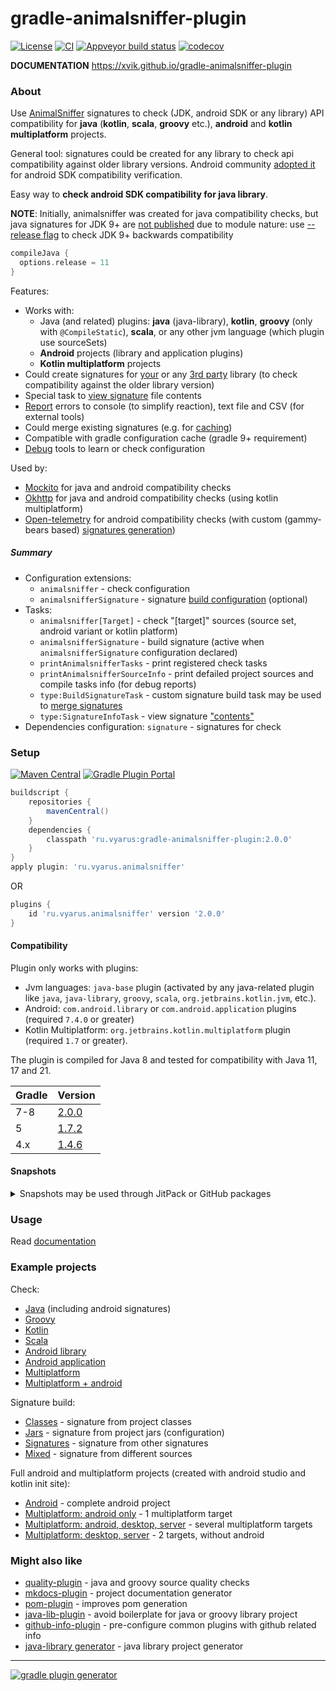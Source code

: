 # gradle-animalsniffer-plugin
[![License](https://img.shields.io/badge/license-MIT-blue.svg)](http://www.opensource.org/licenses/MIT)
[![CI](https://github.com/xvik/gradle-animalsniffer-plugin/actions/workflows/CI.yml/badge.svg)](https://github.com/xvik/gradle-animalsniffer-plugin/actions/workflows/CI.yml)
[![Appveyor build status](https://ci.appveyor.com/api/projects/status/github/xvik/gradle-animalsniffer-plugin?svg=true)](https://ci.appveyor.com/project/xvik/gradle-animalsniffer-plugin)
[![codecov](https://codecov.io/gh/xvik/gradle-animalsniffer-plugin/branch/master/graph/badge.svg)](https://codecov.io/gh/xvik/gradle-animalsniffer-plugin)

**DOCUMENTATION** https://xvik.github.io/gradle-animalsniffer-plugin

### About

Use [AnimalSniffer](http://www.mojohaus.org/animal-sniffer/) signatures to check (JDK, android SDK or any library) API compatibility
for **java** (**kotlin**, **scala**, **groovy** etc.), **android** and **kotlin multiplatform** projects.

General tool: signatures could be created for any library to check api compatibility against older library versions.
Android community [adopted it](https://github.com/open-toast/gummy-bears) for android SDK compatibility verification.

Easy way to **check android SDK compatibility for java library**.

**NOTE**: Initially, animalsniffer was created for java compatibility checks, but java signatures 
for JDK 9+ are [not published](https://github.com/mojohaus/animal-sniffer/issues/62) due to module nature: use 
[--release flag](https://docs.gradle.org/current/userguide/building_java_projects.html#sec:compiling_with_release)
to check JDK 9+ backwards compatibility

```groovy
compileJava {
  options.release = 11
}
```

Features:

* Works with:
  - Java (and related) plugins: **java** (java-library), **kotlin**, **groovy** (only with `@CompileStatic`), **scala**,
    or any other jvm language (which plugin use sourceSets)
  - **Android** projects (library and application plugins)
  - **Kotlin multiplatform** projects
* Could create signatures for [your](https://xvik.github.io/gradle-animalsniffer-plugin/latest/guide/signature/build) or any 
[3rd party](https://xvik.github.io/gradle-animalsniffer-plugin/latest/guide/signature/library)
  library (to check compatibility against the older library version)
* Special task to [view signature](https://xvik.github.io/gradle-animalsniffer-plugin/latest/guide/view) file contents
* [Report](https://xvik.github.io/gradle-animalsniffer-plugin/latest/guide/report) errors to console (to simplify reaction), text file and CSV (for external tools)
* Could merge existing signatures (e.g. for [caching](https://xvik.github.io/gradle-animalsniffer-plugin/latest/guide/performance))
* Compatible with gradle configuration cache (gradle 9+ requirement)
* [Debug](https://xvik.github.io/gradle-animalsniffer-plugin/latest/guide/debug/debug) tools to learn or check configuration

Used by:

* [Mockito](https://github.com/mockito/mockito/blob/main/buildSrc/src/main/kotlin/mockito.java-backward-compatibility-checks-conventions.gradle.kts#L27) for java and android compatibility checks
* [Okhttp](https://github.com/square/okhttp/blob/master/okhttp/build.gradle.kts#L254) for java and android compatibility checks (using kotlin multiplatform)
* [Open-telemetry](https://github.com/open-telemetry/opentelemetry-java/blob/main/buildSrc/src/main/kotlin/otel.animalsniffer-conventions.gradle.kts#L10)
  for android compatibility checks (with custom (gammy-bears based) [signatures generation](https://github.com/open-telemetry/opentelemetry-java/blob/main/animal-sniffer-signature/build.gradle.kts))

##### Summary

* Configuration extensions: 
    - `animalsniffer` - check configuration
    - `animalsnifferSignature` - signature [build configuration](https://xvik.github.io/gradle-animalsniffer-plugin/latest/guide/signature/build) (optional)
* Tasks:
    - `animalsniffer[Target]` - check "[target]" sources (source set, android variant or kotlin platform) 
    - `animalsnifferSignature` - build signature (active when `animalsnifferSignature` configuration declared)
    - `printAnimalsnifferTasks` - print registered check tasks
    - `printAnimalsnifferSourceInfo` - print defailed project sources and compile tasks info (for debug reports)
    - `type:BuildSignatureTask` - custom signature build task may be used to [merge signatures](https://xvik.github.io/gradle-animalsniffer-plugin/latest/guide/signature/library)
    - `type:SignatureInfoTask` - view signature ["contents"](https://xvik.github.io/gradle-animalsniffer-plugin/latest/guide/view/)  
* Dependencies configuration: `signature` - signatures for check    

### Setup

[![Maven Central](https://img.shields.io/maven-central/v/ru.vyarus/gradle-animalsniffer-plugin.svg)](https://maven-badges.herokuapp.com/maven-central/ru.vyarus/gradle-animalsniffer-plugin)
[![Gradle Plugin Portal](https://img.shields.io/maven-metadata/v/https/plugins.gradle.org/m2/ru/vyarus/animalsniffer/ru.vyarus.animalsniffer.gradle.plugin/maven-metadata.xml.svg?colorB=007ec6&label=plugins%20portal)](https://plugins.gradle.org/plugin/ru.vyarus.animalsniffer)


```groovy
buildscript {
    repositories {
        mavenCentral()
    }
    dependencies {
        classpath 'ru.vyarus:gradle-animalsniffer-plugin:2.0.0'
    }
}
apply plugin: 'ru.vyarus.animalsniffer'
```

OR 

```groovy
plugins {
    id 'ru.vyarus.animalsniffer' version '2.0.0'
}
```

#### Compatibility

Plugin only works with plugins:

* Jvm languages: `java-base` plugin (activated by any java-related plugin like `java`, `java-library`, `groovy`, `scala`, `org.jetbrains.kotlin.jvm`, etc.).
* Android: `com.android.library` or `com.android.application` plugins (required `7.4.0` or greater)
* Kotlin Multiplatform: `org.jetbrains.kotlin.multiplatform` plugin (required `1.7` or greater).


The plugin is compiled for Java 8 and tested for compatibility with Java 11, 17 and 21.

Gradle | Version
--------|-------
7-8     | [2.0.0](https://xvik.github.io/gradle-animalsniffer-plugin/2.0.0) 
5       | [1.7.2](https://github.com/xvik/gradle-animalsniffer-plugin/tree/1.7.2)
4.x     | [1.4.6](https://github.com/xvik/gradle-animalsniffer-plugin/tree/1.4.6)

#### Snapshots

<details>
      <summary>Snapshots may be used through JitPack or GitHub packages</summary>

##### GitHub package

WARNING: Accessing GitHub package requires [GitHub authorization](https://docs.github.com/en/enterprise-cloud@latest/packages/working-with-a-github-packages-registry/working-with-the-gradle-registry#authenticating-to-github-packages)!

Access token creation is [described here](https://blog.vyarus.ru/using-github-packages-in-gradle-and-maven-projects)

* Add to `settings.gradle` (top most!) (exact commit hash might be used as version) :

  ```groovy
  pluginManagement {
      repositories {
          gradlePluginPortal()      
          maven { 
              url = 'https://maven.pkg.github.com/xvik/gradle-animalsniffer-plugin'
              credentials {
                 username = settings.ext.find('gpr.user') ?: System.getenv("USERNAME")
                 password = settings.ext.find('gpr.key') ?: System.getenv("TOKEN")
            } 
          }             
      }
  }    
  ```   
* In global gradle file `~/.gradle/gradle.properties` add
  ```
  gpr.user=<your github user name>
  gpr.key=<your github password or classic token>
  ```                                            
  (or credentials must be declared in environment: USERNAME/TOKEN (more usable for CI))
  Read [personal access tokens creation guide](https://docs.github.com/en/enterprise-cloud@latest/authentication/keeping-your-account-and-data-secure/managing-your-personal-access-tokens#creating-a-personal-access-token-classic)
  Note that token needs only "package/read" permission 
* Use plugin snapshot (see [the latest published package version](https://github.com/xvik/gradle-animalsniffer-plugin/packages/2339003)):

  ```groovy
  plugins {
      id 'ru.vyarus.animalsniffer' version '2.0.1-SNAPSHOT'
  }
  ```  

##### JitPack

* Add to `settings.gradle` (top most!) (exact commit hash might be used as version) :

  ```groovy
  pluginManagement {
      resolutionStrategy {
          eachPlugin {
              if (requested.id.id == 'ru.vyarus.use-python') {
                  useModule('ru.vyarus:gradle-animalsniffer-plugin:master-SNAPSHOT')
              }
          }
      }
      repositories {
          gradlePluginPortal()      
          maven { url 'https://jitpack.io' }              
      }
  }    
  ```  
  Note: this would use the latest snapshot. To use exact commit version, go to
  [JitPack project page](https://jitpack.io/#ru.vyarus/gradle-animalsniffer-plugin)
* Use plugin without declaring version:

  ```groovy
  plugins {
      id 'ru.vyarus.animalsniffer'
  }
  ```

</details>


### Usage

Read [documentation](https://xvik.github.io/gradle-animalsniffer-plugin/)

### Example projects

Check:

* [Java](https://github.com/xvik/gradle-animalsniffer-plugin/tree/master/examples/java) (including android signatures)
* [Groovy](https://github.com/xvik/gradle-animalsniffer-plugin/tree/master/examples/groovy)
* [Kotlin](https://github.com/xvik/gradle-animalsniffer-plugin/tree/master/examples/kotlin)
* [Scala](https://github.com/xvik/gradle-animalsniffer-plugin/tree/master/examples/scala)
* [Android library](https://github.com/xvik/gradle-animalsniffer-plugin/tree/master/examples/android-lib)
* [Android application](https://github.com/xvik/gradle-animalsniffer-plugin/tree/master/examples/android-app)
* [Multiplatform](https://github.com/xvik/gradle-animalsniffer-plugin/tree/master/examples/kotlin-multiplatform)
* [Multiplatform + android](https://github.com/xvik/gradle-animalsniffer-plugin/tree/master/examples/android-kotlin-multiplatform)

Signature build:

* [Classes](https://github.com/xvik/gradle-animalsniffer-plugin/tree/master/examples/buildSignatire/fromClasses) - signature from project classes
* [Jars](https://github.com/xvik/gradle-animalsniffer-plugin/tree/master/examples/buildSignatire/fromJars) - signature from project jars (configuration)
* [Signatures](https://github.com/xvik/gradle-animalsniffer-plugin/tree/master/examples/buildSignatire/fromSignatures) - signature from other signatures
* [Mixed](https://github.com/xvik/gradle-animalsniffer-plugin/tree/master/examples/buildSignatire/fromMix) - signature from different sources

Full android and multiplatform projects (created with android studio and kotlin init site):

* [Android](https://github.com/xvik/gradle-animalsniffer-plugin/tree/master/examples/standalone/android-simple) - complete android project
* [Multiplatform: android only](https://github.com/xvik/gradle-animalsniffer-plugin/tree/master/examples/standalone/kotlin-multi-android-only) - 1 multiplatform target
* [Multiplatform: android, desktop, server](https://github.com/xvik/gradle-animalsniffer-plugin/tree/master/examples/standalone/kotlin-multi-android-desktop-server) - several multiplatform targets
* [Multiplatform: desktop, server](https://github.com/xvik/gradle-animalsniffer-plugin/tree/master/examples/standalone/kotlin-multi-desktop-server) - 2 targets, without android


### Might also like

* [quality-plugin](https://github.com/xvik/gradle-quality-plugin) - java and groovy source quality checks
* [mkdocs-plugin](https://github.com/xvik/gradle-mkdocs-plugin) - project documentation generator
* [pom-plugin](https://github.com/xvik/gradle-pom-plugin) - improves pom generation
* [java-lib-plugin](https://github.com/xvik/gradle-java-lib-plugin) - avoid boilerplate for java or groovy library project
* [github-info-plugin](https://github.com/xvik/gradle-github-info-plugin) - pre-configure common plugins with github related info
* [java-library generator](https://github.com/xvik/generator-lib-java) - java library project generator

---
[![gradle plugin generator](http://img.shields.io/badge/Powered%20by-%20Gradle%20plugin%20generator-green.svg?style=flat-square)](https://github.com/xvik/generator-gradle-plugin) 
